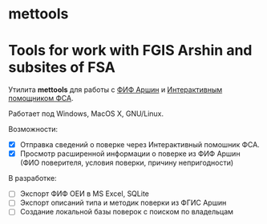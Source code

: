 # mettools
Tools for work with FGIS Arshin and subsites of FSA
=====================================================

Утилита **mettools** для работы с [ФИФ Аршин](https://fgis.gost.ru/#!/mt) и [Интерактивным помощником ФСА](https://support.fsa.gov.ru).

Работает под Windows, MacOS X, GNU/Linux.

Возможности:

- [X] Отправка сведений о поверке через Интерактивный помошник ФСА.
- [X] Просмотр расширенной информации о поверке из ФИФ Аршин (ФИО поверителя, условия поверки, причину непригодности)

В разработке:

- [ ] Экспорт ФИФ ОЕИ в MS Excel, SQLite
- [ ] Экспорт описаний типа и методик поверки из ФГИС Аршин
- [ ] Создание локальной базы поверок с поиском по владельцам
